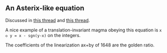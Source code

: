 ## An Asterix-like equation

Discussed in [this thread](https://leanprover.zulipchat.com/#narrow/stream/458659-Equational/topic/1076.20!.3D.3E.203) and [this thread](https://leanprover.zulipchat.com/#narrow/stream/458659-Equational/topic/1648.20!.3D.3E.20206).

A nice example of a translation-invariant magma obeying this equation is `x ◇ y = x - sgn(y-x)` on the integers.

The coefficients of the linearization ax+by of 1648 are the golden ratio.
